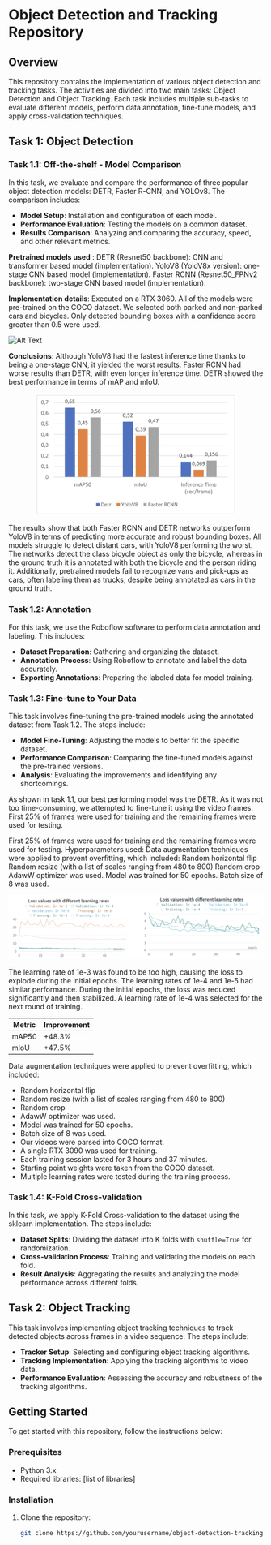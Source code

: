 # Object Detection and Tracking Repository

## Overview
This repository contains the implementation of various object detection and tracking tasks. The activities are divided into two main tasks: Object Detection and Object Tracking. Each task includes multiple sub-tasks to evaluate different models, perform data annotation, fine-tune models, and apply cross-validation techniques.

## Task 1: Object Detection

### Task 1.1: Off-the-shelf - Model Comparison
In this task, we evaluate and compare the performance of three popular object detection models: DETR, Faster R-CNN, and YOLOv8. The comparison includes:

- **Model Setup**: Installation and configuration of each model.
- **Performance Evaluation**: Testing the models on a common dataset.
- **Results Comparison**: Analyzing and comparing the accuracy, speed, and other relevant metrics.


**Pretrained models used** :
DETR (Resnet50 backbone): CNN and transformer based model (implementation).
YoloV8 (YoloV8x version): one-stage CNN based model (implementation).
Faster RCNN (Resnet50_FPNv2 backbone): two-stage CNN based model (implementation).

**Implementation details**:
Executed on a RTX 3060.
All of the models were pre-trained on the COCO dataset. 
We selected both parked and non-parked cars and bicycles. 
Only detected bounding boxes with a confidence score greater than 0.5 were used.

![Alt Text](assets/results_fine_tunedrand0_output.gif)


**Conclusions**:
Although YoloV8 had the fastest inference time thanks to being a one-stage CNN, it yielded the worst results. 
Faster RCNN had worse results than DETR, with even longer inference time. 
DETR showed the best performance in terms of mAP and mIoU.

<div align="center">
  <img src="assets/Results.png" alt="Results" width="400"/>
</div>


The results show that both Faster RCNN and DETR networks outperform YoloV8 in terms of predicting more accurate and robust bounding boxes. 
All models struggle to detect distant cars, with YoloV8 performing the worst. 
The networks detect the class bicycle object as only the bicycle, whereas in the ground truth it is annotated with both the bicycle and the person riding it.
Additionally, pretrained models fail to recognize vans and pick-ups as cars, often labeling them as trucks, despite being annotated as cars in the ground truth.


### Task 1.2: Annotation
For this task, we use the Roboflow software to perform data annotation and labeling. This includes:

- **Dataset Preparation**: Gathering and organizing the dataset.
- **Annotation Process**: Using Roboflow to annotate and label the data accurately.
- **Exporting Annotations**: Preparing the labeled data for model training.

### Task 1.3: Fine-tune to Your Data
This task involves fine-tuning the pre-trained models using the annotated dataset from Task 1.2. The steps include:

- **Model Fine-Tuning**: Adjusting the models to better fit the specific dataset.
- **Performance Comparison**: Comparing the fine-tuned models against the pre-trained versions.
- **Analysis**: Evaluating the improvements and identifying any shortcomings.

As shown in task 1.1, our best performing model was the DETR. As it was not too time-consuming, we attempted to fine-tune it using the video frames.
First 25% of frames were used for training and the remaining frames were used for testing.


First 25% of frames were used for training and the remaining frames were used for testing. Hyperparameters used: 
Data augmentation techniques were applied to prevent overfitting, which included: 
Random horizontal flip 
Random resize (with a list of scales ranging from 480 to 800)
Random crop 
AdawW optimizer was used. 
Model was trained for 50 epochs. 
Batch size of 8 was used.

<div align="center">
  <img src="assets/learningR.png" alt="learningR" width="600"/>
</div>

The learning rate of 1e-3 was found to be too high, causing the loss to explode during the initial epochs. 
The learning rates of 1e-4 and 1e-5 had similar performance. During the initial epochs, the loss was reduced significantly and then stabilized. 
A learning rate of 1e-4 was selected for the next round of training.

| Metric | Improvement |
|--------|-------------|
| mAP50  | +48.3%      |
| mIoU   | +47.5%      |


Data augmentation techniques were applied to prevent overfitting, which included: 
- Random horizontal flip 
- Random resize (with a list of scales ranging from 480 to 800)
- Random crop 
- AdawW optimizer was used. 
- Model was trained for 50 epochs. 
- Batch size of 8 was used.
- Our videos were parsed into COCO format. 
- A single RTX 3090 was used for training. 
- Each training session lasted for 3 hours and 37 minutes. 
- Starting point weights were taken from the COCO dataset. 
- Multiple learning rates were tested during the training process.

### Task 1.4: K-Fold Cross-validation
In this task, we apply K-Fold Cross-validation to the dataset using the sklearn implementation. The steps include:

- **Dataset Splits**: Dividing the dataset into K folds with `shuffle=True` for randomization.
- **Cross-validation Process**: Training and validating the models on each fold.
- **Result Analysis**: Aggregating the results and analyzing the model performance across different folds.

## Task 2: Object Tracking
This task involves implementing object tracking techniques to track detected objects across frames in a video sequence. The steps include:

- **Tracker Setup**: Selecting and configuring object tracking algorithms.
- **Tracking Implementation**: Applying the tracking algorithms to video data.
- **Performance Evaluation**: Assessing the accuracy and robustness of the tracking algorithms.

## Getting Started
To get started with this repository, follow the instructions below:

### Prerequisites
- Python 3.x
- Required libraries: [list of libraries]

### Installation
1. Clone the repository:
   ```sh
   git clone https://github.com/yourusername/object-detection-tracking.git
